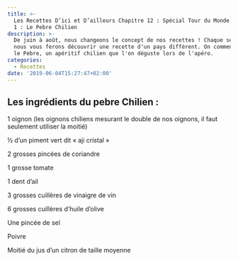 ```yaml
---
title: >-
  Les Recettes D’ici et D’ailleurs Chapitre 12 : Spécial Tour du Monde - Épisode
  1 : Le Pebre Chilien
description: >-
  De juin à août, nous changeons le concept de nos recettes ! Chaque semaine,
  nous vous ferons découvrir une recette d'un pays différent. On commence avec
  le Pebre, un apéritif chilien que l'on déguste lors de l'apéro.
categories:
  - Recettes
date: '2019-06-04T15:27:47+02:00'
---
```

## Les ingrédients du pebre Chilien :

1 oignon (les oignons chiliens mesurant le double de nos oignons, il faut seulement utiliser la moitié)

½ d’un piment vert dit « aji cristal »

2 grosses pincées de coriandre

1 grosse tomate

1 dent d’ail

3 grosses cuillères de vinaigre de vin

6 grosses cuillères d’huile d’olive

Une pincée de sel

Poivre

Moitié du jus d’un citron de taille moyenne
